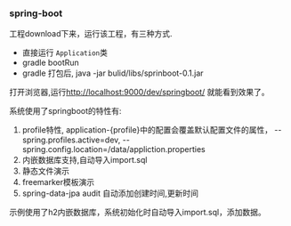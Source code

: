### spring-boot

工程download下来，运行该工程，有三种方式.

- 直接运行 `Application`类
- gradle bootRun
- gradle 打包后, java -jar bulid/libs/sprinboot-0.1.jar

打开浏览器,运行[http://localhost:9000/dev/springboot/](http://localhost:9000/dev/springboot/) 就能看到效果了。

系统使用了springboot的特性有:

1. profile特性, application-{profile}中的配置会覆盖默认配置文件的属性， --spring.profiles.active=dev, --spring.config.location=/data/appliction.properties
2. 内嵌数据库支持,自动导入import.sql
3. 静态文件演示
4. freemarker模板演示
5. spring-data-jpa audit 自动添加创建时间,更新时间

示例使用了h2内嵌数据库，系统初始化时自动导入import.sql，添加数据。

